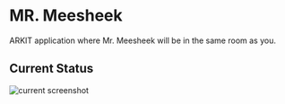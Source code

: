# MR. Meesheek

ARKIT application where Mr. Meesheek will be in the same room as you.

## Current Status
![current screenshot](img/current.png)
